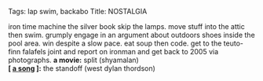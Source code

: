 Tags: lap swim, backabo
Title: NOSTALGIA
  
iron time machine the silver book skip the lamps. move stuff into the attic then swim. grumply engage in an argument about outdoors shoes inside the pool area. win despite a slow pace. eat soup then code. get to the teuto-finn falafels joint and report on ironman and get back to 2005 via photographs.
**a movie:** split (shyamalan)  
**[ [a song](https://www.youtube.com/watch?v=zNRrVCFB2sg&t=2690s) ]:** the standoff (west dylan thordson)